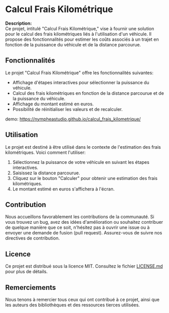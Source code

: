 # Calcul Frais Kilométrique


**Description:**  
Ce projet, intitulé "Calcul Frais Kilométrique," vise à fournir une solution pour le calcul des frais kilométriques liés à l'utilisation d'un véhicule. Il propose des fonctionnalités pour estimer les coûts associés à un trajet en fonction de la puissance du véhicule et de la distance parcourue.

## Fonctionnalités

Le projet "Calcul Frais Kilométrique" offre les fonctionnalités suivantes:

- Affichage d'étapes interactives pour sélectionner la puissance du véhicule.
- Calcul des frais kilométriques en fonction de la distance parcourue et de la puissance du véhicule.
- Affichage du montant estimé en euros.
- Possibilité de réinitialiser les valeurs et de recalculer.

demo: https://nympheastudio.github.io/calcul_frais_kilometrique/

## Utilisation

Le projet est destiné à être utilisé dans le contexte de l'estimation des frais kilométriques. Voici comment l'utiliser:

1. Sélectionnez la puissance de votre véhicule en suivant les étapes interactives.
2. Saisissez la distance parcourue.
3. Cliquez sur le bouton "Calculer" pour obtenir une estimation des frais kilométriques.
4. Le montant estimé en euros s'affichera à l'écran.

## Contribution

Nous accueillons favorablement les contributions de la communauté. Si vous trouvez un bug, avez des idées d'amélioration ou souhaitez contribuer de quelque manière que ce soit, n'hésitez pas à ouvrir une issue ou à envoyer une demande de fusion (pull request). Assurez-vous de suivre nos directives de contribution.

## Licence

Ce projet est distribué sous la licence MIT. Consultez le fichier [LICENSE.md](LICENSE.md) pour plus de détails.

## Remerciements

Nous tenons à remercier tous ceux qui ont contribué à ce projet, ainsi que les auteurs des bibliothèques et des ressources tierces utilisées.
